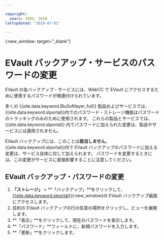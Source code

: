 ```yaml
---

copyright:
  years: 1994, 2018
lastupdated: "2018-07-02"

---
```

{:new_window: target="_blank"}

# EVault バックアップ・サービスのパスワードの変更

EVault の各バックアップ・サービスには、WebCC で EVault にアクセスするために使用するパスワードが関連付けられています。 

多くの {{site.data.keyword.BluSoftlayer_full}} 製品およびサービスでは、{{site.data.keyword.slportal}}内でのパスワード・ストレージ機能はパスワードのトラッキングのみのために使用されます。 これらの製品とサービスでは、{{site.data.keyword.slportal}} 内でパスワードに加えられた変更は、製品やサービスには適用されません。 

EVault バックアップには、このことは**該当しません**。 {{site.data.keyword.slportal}}内で EVault バックアップのパスワードに加える変更は、サービス自体に対して加えられます。 パスワードを変更するときには、この変更がサービスに直接影響することに注意してください。

## EVault バックアップ・パスワードの変更

1. **「ストレージ」** > **「バックアップ」**をクリックして、[{{site.data.keyword.slportal}}](https://control.softlayer.com/){:new_window}の EVault バックアップ画面にアクセスします。
2. 目的の EVault バックアップの行の任意の場所をクリックし、ビューを展開します。
3. **「表示」**をクリックして、現在のパスワードを表示します。
4. **「パスワード」**フィールドに、新規パスワードを入力します。
5. **「更新」**をクリックします。

